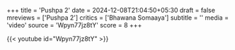 +++
title = 'Pushpa 2'
date = 2024-12-08T21:04:50+05:30
draft = false
mreviews = ['Pushpa 2']
critics = ['Bhawana Somaaya']
subtitle = ''
media = 'video'
source = 'Wpyn77jz8tY'
score = 8
+++

{{< youtube id="Wpyn77jz8tY" >}}
